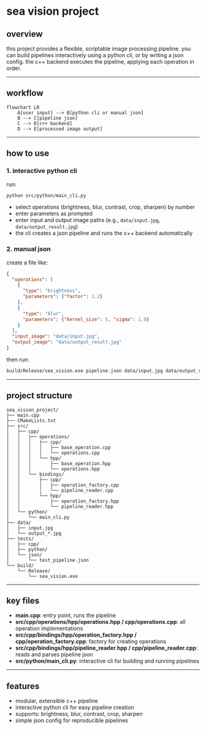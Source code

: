 # sea vision project

## overview
this project provides a flexible, scriptable image processing pipeline. you can build pipelines interactively using a python cli, or by writing a json config. the c++ backend executes the pipeline, applying each operation in order.

---

## workflow

```mermaid
flowchart LR
    A[user input] --> B[python cli or manual json]
    B --> C[pipeline json]
    C --> D[c++ backend]
    D --> E[processed image output]
```

---

## how to use

### 1. interactive python cli

run:
```sh
python src/python/main_cli.py
```
- select operations (brightness, blur, contrast, crop, sharpen) by number
- enter parameters as prompted
- enter input and output image paths (e.g., `data/input.jpg`, `data/output_result.jpg`)
- the cli creates a json pipeline and runs the c++ backend automatically

### 2. manual json

create a file like:
```json
{
  "operations": [
    {
      "type": "brightness",
      "parameters": {"factor": 1.2}
    },
    {
      "type": "blur",
      "parameters": {"kernel_size": 5, "sigma": 1.0}
    }
  ],
  "input_image": "data/input.jpg",
  "output_image": "data/output_result.jpg"
}
```
then run:
```sh
build/Release/sea_vision.exe pipeline.json data/input.jpg data/output_result.jpg
```

---

## project structure

```
sea_vision_project/
├── main.cpp
├── CMakeLists.txt
├── src/
│   ├── cpp/
│   │   ├── operations/
│   │   │   ├── cpp/
│   │   │   │   ├── base_operation.cpp
│   │   │   │   └── operations.cpp
│   │   │   └── hpp/
│   │   │       ├── base_operation.hpp
│   │   │       └── operations.hpp
│   │   └── bindings/
│   │       ├── cpp/
│   │       │   ├── operation_factory.cpp
│   │       │   └── pipeline_reader.cpp
│   │       └── hpp/
│   │           ├── operation_factory.hpp
│   │           └── pipeline_reader.hpp
│   └── python/
│       └── main_cli.py
├── data/
│   ├── input.jpg
│   └── output_*.jpg
├── tests/
│   ├── cpp/
│   ├── python/
│   └── json/
│       └── test_pipeline.json
└── build/
    └── Release/
        └── sea_vision.exe
```

---

## key files

- **main.cpp**: entry point, runs the pipeline
- **src/cpp/operations/hpp/operations.hpp / cpp/operations.cpp**: all operation implementations
- **src/cpp/bindings/hpp/operation_factory.hpp / cpp/operation_factory.cpp**: factory for creating operations
- **src/cpp/bindings/hpp/pipeline_reader.hpp / cpp/pipeline_reader.cpp**: reads and parses pipeline json
- **src/python/main_cli.py**: interactive cli for building and running pipelines

---

## features

- modular, extensible c++ pipeline
- interactive python cli for easy pipeline creation
- supports: brightness, blur, contrast, crop, sharpen
- simple json config for reproducible pipelines